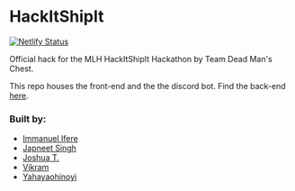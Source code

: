 # HackItShipIt

[![Netlify Status](https://api.netlify.com/api/v1/badges/c27ea244-3af0-4f20-88a5-57d4fb0f3220/deploy-status)](https://app.netlify.com/sites/captainscallywag/deploys)

Official hack for the MLH HackItShipIt Hackathon by Team Dead Man's Chest.

This repo houses the front-end and the the discord bot. Find the back-end [here](https://github.com/Ifere/piratequiz).

### Built by:
 - [Immanuel Ifere](https://github.com/Ifere)
 - [Japneet Singh](https://github.com/JapneetSingh5)
 - [Joshua T.](https://radiantly)
 - [Vikram](https://github.com/Vik0105)
 - [Yahayaohinoyi](https://github.com/yahayaohinoyi)
